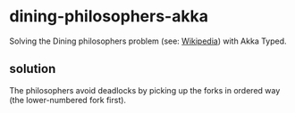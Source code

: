 # dining-philosophers-akka
Solving the Dining philosophers problem 
(see: [Wikipedia](https://en.wikipedia.org/wiki/Dining_philosophers_problem "Dining philosophers problem"))
with Akka Typed.

## solution
The philosophers avoid deadlocks by picking up the forks in ordered way
(the lower-numbered fork first).
